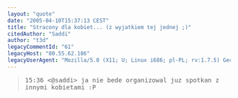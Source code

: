 ```yaml
---
layout: "quote"
date: "2005-04-10T15:37:13 CEST"
title: "Stracony dla kobiet... (z wyjatkiem tej jednej ;)"
citedAuthor: "Saddi"
author: "t3d"
legacyCommentId: "61"
legacyHost: "80.55.62.186"
legacyUserAgent: "Mozilla/5.0 (X11; U; Linux i686; pl-PL; rv:1.7.5) Gecko/20041108 Firefox/1.0"
---
```



<blockquote><tt>15:36 &lt;@saddi&gt; ja nie bede organizowal juz spotkan z innymi kobietami :P</tt></blockquote>
